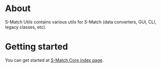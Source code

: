 # About

S-Match Utils contains various utils for S-Match (data converters, GUI, CLI, legacy classes, etc).

# Getting started

You can get started at [S-Match Core index page](https://github.com/s-match/s-match-core/).